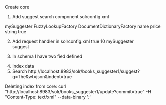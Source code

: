 Create core
1. Add suggest search component solrconfig.xml

  <searchComponent name="suggest" class="solr.SuggestComponent">
	  <lst name="suggester">
		<str name="name">mySuggester</str>
		<str name="lookupImpl">FuzzyLookupFactory</str>
		<str name="dictionaryImpl">DocumentDictionaryFactory</str>
		<str name="field">name</str>
		<str name="weightField">price</str>
		<str name="suggestAnalyzerFieldType">string</str>
		<str name="buildOnStartup">true</str>
	  </lst>
  </searchComponent>

  2. Add request handler in solrconfig.xml
    <requestHandler name="/suggest" class="solr.SearchHandler" startup="lazy">
	  <lst name="defaults">
		<str name="suggest">true</str>
		<str name="suggest.count">10</str>
		<str name="suggest.dictionary">mySuggester</str>   
	  </lst>
	  <arr name="components">
		<str>suggest</str>
	  </arr>
  </requestHandler>
  
  3. In schema I have two fied defined
   <field name="name" type="text_general" indexed="true" stored="true" multiValued="false" />
 <field name="description" type="text_general" indexed="true" stored="true" multiValued="false" />
  
  4. Index data 
  5. Search 
http://localhost:8983/solr/books_suggester1/suggest?q=The&wt=json&indent=true

Deleting index from core:
curl "http://localhost:8983/solr/books_suggester1/update?commit=true" -H "Content-Type: text/xml" --data-binary '<delete><query>*:*</query></delete>'




